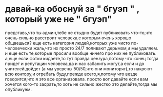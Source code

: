 # давай-ка обоснуй за " бгуэп " , который уже не " бгуэп"
представь,что ты админ,тебе не стыдно будет публиковать что-то,что очень сильно расстроит человека,с которым очень хорошо общаешься? 
еще есть категория людей,которых уже чисто по-человечески жаль,что их просто 24/7 поливают дерьмом,и мы удаляем.
и еще есть те,которые просили вообще ничего про них не публиковать.
а,еще если фотки кидаете,то тут правда цензура,потому что конец тогда придет и репутации человека,да и нас забанить могут,а если и до учителей дойдет (а мы уверены 50/50,что они мониторят),то накроют всю контору,и огребать буду,прежде всего,я,потому что везде говорится,что я это все организовала.
просто вот давайте если вам хочется кого-то засрать,то хоть не сильно жестко это делайте,тогда мы опубликуем.
